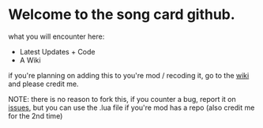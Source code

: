 # Welcome to the song card github.

what you will encounter here:

- Latest Updates + Code
- A Wiki

if you're planning on adding this to you're mod / recoding it, go to the [wiki](https://github.com/LilDrippyMyFnf/SONGCARD-git/wiki) and please credit me.

NOTE: there is no reason to fork this, if you counter a bug, report it on [issues](https://github.com/LilDrippyMyFnf/SONGCARD-git/issues), but you can use the .lua file if you're mod has a repo (also credit me for the 2nd time)
